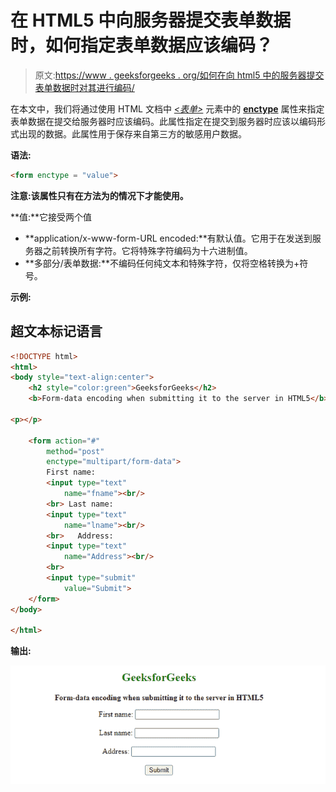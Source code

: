 # 在 HTML5 中向服务器提交表单数据时，如何指定表单数据应该编码？

> 原文:[https://www . geeksforgeeks . org/如何在向 html5 中的服务器提交表单数据时对其进行编码/](https://www.geeksforgeeks.org/how-to-specify-the-form-data-should-be-encoded-when-submitting-it-to-the-server-in-html5/)

在本文中，我们将通过使用 HTML 文档中 [*<表单>*](https://www.geeksforgeeks.org/html-form-tag/) 元素中的 [**enctype**](https://www.geeksforgeeks.org/html-form-enctype-attribute/) 属性来指定表单数据在提交给服务器时应该编码。此属性指定在提交到服务器时应该以编码形式出现的数据。此属性用于保存来自第三方的敏感用户数据。

**语法:**

```html
<form enctype = "value">
```

**注意:**该属性只有在方法为**的情况下才能使用。**

**值:**它接受两个值

*   **application/x-www-form-URL encoded:**有默认值。它用于在发送到服务器之前转换所有字符。它将特殊字符编码为十六进制值。
*   **多部分/表单数据:**不编码任何纯文本和特殊字符，仅将空格转换为+符号。

**示例:**

## 超文本标记语言

```html
<!DOCTYPE html>
<html>
<body style="text-align:center">
    <h2 style="color:green">GeeksforGeeks</h2>
    <b>Form-data encoding when submitting it to the server in HTML5</b>

<p></p>

    <form action="#"
        method="post"
        enctype="multipart/form-data">
        First name:
        <input type="text"
            name="fname"><br/>
        <br> Last name:
        <input type="text"
            name="lname"><br/>
        <br>   Address:
        <input type="text"
            name="Address"><br/>
        <br>
        <input type="submit"
            value="Submit">
    </form>
</body>

</html>
```

**输出:**

![](img/3ac5293cf69177c79872a09b2066cdae.png)